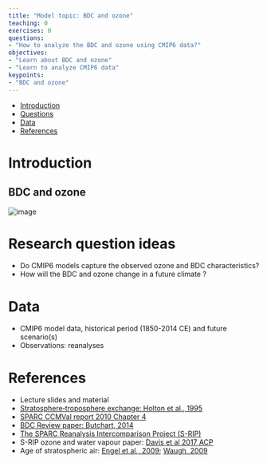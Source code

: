 ```yaml
---
title: "Model topic: BDC and ozone"
teaching: 0
exercises: 0
questions:
- "How to analyze the BDC and ozone using CMIP6 data?"
objectives:
- "Learn about BDC and ozone"
- "Learn to analyze CMIP6 data"
keypoints:
- "BDC and ozone"
---
```


*   [Introduction](#introduction)
*   [Questions](#research-question-ideas)
*   [Data](#data)
*   [References](#references)


# Introduction
## BDC and ozone
![image](https://user-images.githubusercontent.com/44640857/111973529-df714200-8afe-11eb-8874-1e3cb88054e1.png)

# Research question ideas
- Do CMIP6 models capture the observed ozone and BDC characteristics?
- How will the BDC and ozone change in a future climate ? 


# Data
- CMIP6 model data, historical period (1850-2014 CE) and future scenario(s)
- Observations: reanalyses


# References
- Lecture slides and material
- [Stratosphere‐troposphere exchange: Holton et al., 1995](https://agupubs.onlinelibrary.wiley.com/doi/abs/10.1029/95RG02097)
- [SPARC CCMVal report 2010 Chapter 4](https://www.sparc-climate.org/wp-content/uploads/sites/5/2017/12/SPARC_Report_No5_Jun2010_Part1_redFile.pdf)
- [BDC Review paper: Butchart, 2014](https://agupubs.onlinelibrary.wiley.com/doi/full/10.1002/2013RG000448)
- [The SPARC Reanalysis Intercomparison Project (S-RIP)](https://acp.copernicus.org/articles/special_issue829.html)
- S-RIP ozone and water vapour paper: [Davis et al 2017 ACP](https://acp.copernicus.org/articles/17/12743/2017/) 
- Age of stratospheric air: [Engel et al., 2009](https://www.nature.com/articles/ngeo388); [Waugh, 2009](https://www.nature.com/articles/ngeo397)
